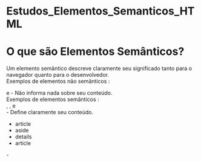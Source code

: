 # Estudos_Elementos_Semanticos_HTML
<h1>O que são Elementos Semânticos?</h1>
<p>
Um elemento semântico descreve claramente seu significado tanto para o navegador quanto para o desenvolvedor.
<br>
Exemplos de elementos não semânticos : <div>e <span>- Não informa nada sobre seu conteúdo.
<br>
Exemplos de elementos semânticos : <form>, <table>, e <article>- Define claramente seu conteúdo.
</p>
<ul>
<li>article</li>
<li>aside</li>
<li>details</li>
<li>article</li>
</ul>
- 

